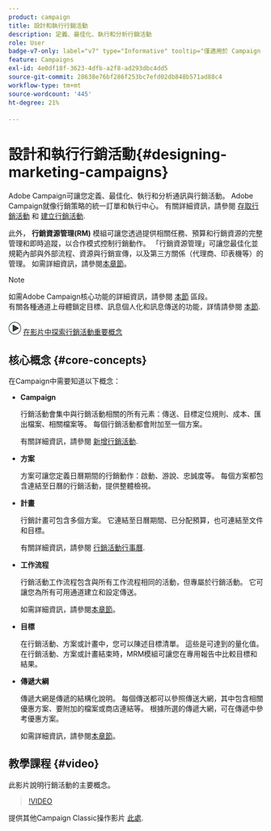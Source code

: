 ```yaml
---
product: campaign
title: 設計和執行行銷活動
description: 定義、最佳化、執行和分析行銷活動
role: User
badge-v7-only: label="v7" type="Informative" tooltip="僅適用於 Campaign Classic v7"
feature: Campaigns
exl-id: 4e0df18f-3623-4dfb-a2f8-ad293dbc4dd5
source-git-commit: 28638e76bf286f253bc7efd02db848b571ad88c4
workflow-type: tm+mt
source-wordcount: '445'
ht-degree: 21%

---
```


# 設計和執行行銷活動{#designing-marketing-campaigns}


Adobe Campaign可讓您定義、最佳化、執行和分析通訊與行銷活動。 Adobe Campaign就像行銷策略的統一訂單和執行中心。 有關詳細資訊，請參閱 [存取行銷活動](../../distributed/using/accessing-campaigns.md) 和 [建立行銷活動](../../campaign/using/setting-up-marketing-campaigns.md).

此外， **行銷資源管理(RM)** 模組可讓您透過提供相關任務、預算和行銷資源的完整管理和即時追蹤，以合作模式控制行銷動作。 「行銷資源管理」可讓您最佳化並規範內部與外部流程、資源與行銷宣傳，以及第三方關係（代理商、印表機等）的管理。 如需詳細資訊，請參閱[本章節](../../mrm/using/about-marketing-resource-management.md)。

>[!NOTE]
>
>如需Adobe Campaign核心功能的詳細資訊，請參閱 [本節](../../platform/using/about-adobe-campaign-classic.md) 區段。\
>有關各種通道上母體鎖定目標、訊息個人化和訊息傳送的功能，詳情請參閱 [本節](../../delivery/using/steps-about-delivery-creation-steps.md).

![](assets/do-not-localize/how-to-video.png) [在影片中探索行銷活動重要概念](#video)

## 核心概念 {#core-concepts}

在Campaign中需要知道以下概念：

* **Campaign**

  行銷活動會集中與行銷活動相關的所有元素：傳送、目標定位規則、成本、匯出檔案、相關檔案等。 每個行銷活動都會附加至一個方案。

  有關詳細資訊，請參閱 [新增行銷活動](../../campaign/using/setting-up-marketing-campaigns.md#adding-a-campaign).

* **方案**

  方案可讓您定義日曆期間的行銷動作：啟動、游說、忠誠度等。 每個方案都包含連結至日曆的行銷活動，提供整體檢視。

* **計畫**

  行銷計畫可包含多個方案。 它連結至日曆期間、已分配預算，也可連結至文件和目標。

  有關詳細資訊，請參閱 [行銷活動行事曆](../../campaign/using/accessing-marketing-campaigns.md#campaign-calendar).

* **工作流程**

  行銷活動工作流程包含與所有工作流程相同的活動，但專屬於行銷活動。 它可讓您為所有可用通道建立和設定傳送。

  如需詳細資訊，請參閱[本章節](../../campaign/using/marketing-campaign-deliveries.md#building-the-main-target-in-a-workflow)。

* **目標**

  在行銷活動、方案或計畫中，您可以陳述目標清單。 這些是可達到的量化值。 在行銷活動、方案或計畫結束時，MRM模組可讓您在專用報告中比較目標和結果。

* **傳遞大綱**

  傳遞大網是傳遞的結構化說明。 每個傳送都可以參照傳送大網，其中包含相關優惠方案、要附加的檔案或商店連結等。 根據所選的傳遞大網，可在傳遞中參考優惠方案。

  如需詳細資訊，請參閱[本章節](../../campaign/using/marketing-campaign-deliveries.md#associating-and-structuring-resources-linked-via-a-delivery-outline)。

## 教學課程 {#video}

此影片說明行銷活動的主要概念。

>[!VIDEO](https://video.tv.adobe.com/v/35131?quality=12)

提供其他Campaign Classic操作影片 [此處](https://experienceleague.adobe.com/docs/campaign-classic-learn/tutorials/overview.html?lang=zh-Hant).
